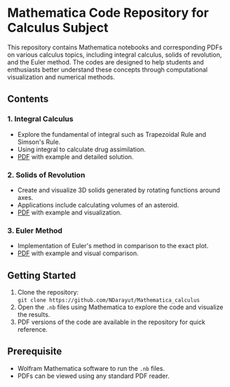 # Mathematica Code Repository for Calculus Subject  
This repository contains Mathematica notebooks and corresponding PDFs on various calculus topics, 
including integral calculus, solids of revolution, and the Euler method. 
The codes are designed to help students and enthusiasts better understand these concepts through computational visualization and numerical methods.  
## Contents  
### 1. Integral Calculus   
* Explore the fundamental of integral such as Trapezoidal Rule and Simson's Rule.  
* Using integral to calculate drug assimilation.  
* [PDF](https://github.com/NDarayut/Mathematica_calc/blob/main/calculus_integral_project.pdf) with example and detailed solution.  
### 2. Solids of Revolution  
* Create and visualize 3D solids generated by rotating functions around axes.  
* Applications include calculating volumes of an asteroid.  
* [PDF](https://github.com/NDarayut/Mathematica_calc/blob/main/calculus_solid_of_revolution.pdf) with example and visualization.  
### 3. Euler Method  
* Implementation of Euler's method in comparison to the exact plot.  
* [PDF](https://github.com/NDarayut/Mathematica_calc/blob/main/calculus_euler_method.pdf) with example and visual comparison.
## Getting Started  
1. Clone the repository:  
   ```git clone https://github.com/NDarayut/Mathematica_calculus```
2. Open the ```.nb``` files using Mathematica to explore the code and visualize the results.
3. PDF versions of the code are available in the repository for quick reference.
## Prerequisite  
* Wolfram Mathematica software to run the ```.nb``` files.  
* PDFs can be viewed using any standard PDF reader.  
